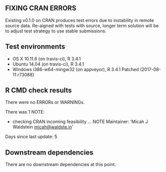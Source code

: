 ## FIXING CRAN ERRORS

Existing v0.1.0 on CRAN produces test errors due to instability in remote
source data. Re-aigned with tests with source, longer term solution will be to
adjust test strategy to use stable submissions.

## Test environments
* OS X 10.11.6 (on travis-ci), R 3.4.1
* Ubuntu 14.04 (on travis-ci), R 3.4.1
* Windows i386-w64-mingw32 (on appveyor), R 3.4.1 Patched (2017-08-11 r73088)

## R CMD check results
There were no ERRORs or WARNINGs.

There was 1 NOTE:

* checking CRAN incoming feasibility ... NOTE
Maintainer: ‘Micah J Waldstein <micah@waldste.in>’

Days since last update: 5

## Downstream dependencies
There are no downstream dependencies at this point.
